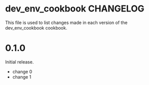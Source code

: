# dev_env_cookbook CHANGELOG

This file is used to list changes made in each version of the dev_env_cookbook cookbook.

# 0.1.0

Initial release.

- change 0
- change 1

